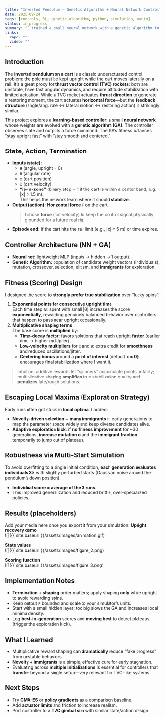 ```yaml
---
title: "Inverted Pendulum — Genetic Algorithm + Neural Network Control"
date: 2025-09-24
tags: [controls, RL, genetic-algorithm, python, simulation, manim]
status: in-progress
summary: "I trained a small neural network with a genetic algorithm to balance an inverted pendulum, with exploration/robustness tricks that transfer to TVC-style rockets."
links:
  repo: ""
  video: ""
---
```


## Introduction
The **inverted pendulum on a cart** is a classic underactuated control problem: the pole must be kept upright while the cart moves laterally on a rail. It’s a great proxy for **thrust vector control (TVC) rockets**: both are unstable, have fast angular dynamics, and require attitude stabilization with limited actuation. While a TVC rocket actuates **thrust direction** to generate a restoring moment, the cart actuates **horizontal force**—but the **feedback structure** (angle/ang. rate ↔ lateral motion ↔ restoring action) is strikingly similar.

This project explores a **learning-based controller**: a small **neural network** whose weights are evolved with a **genetic algorithm (GA)**. The controller observes state and outputs a force command. The GA’s fitness balances “stay upright fast” with “stay smooth and centered.”

## State, Action, Termination
- **Inputs (state):**  
  - `θ` (angle, upright = 0)  
  - `θ̇` (angular rate)  
  - `x` (cart position)  
  - `ẋ` (cart velocity)  
  - **“is-in-zone”** (binary step = 1 if the cart is within a center band, e.g. \|x\| ≤ 1.5 m).  
    This helps the network learn where it should **stabilize**.
- **Output (action):** **Horizontal force** `F` on the cart.  
  > I chose **force** (not velocity) to keep the control signal physically grounded for a future real rig.
- **Episode end:** if the cart hits the rail limit (e.g., \|x\| ≥ 5 m) or time expires.

## Controller Architecture (NN + GA)
- **Neural net:** lightweight MLP (inputs → hidden → 1 output).  
- **Genetic Algorithm:** population of candidate weight vectors (individuals), mutation, crossover, selection, elitism, and **immigrants** for exploration.

## Fitness (Scoring) Design
I designed the score to **strongly prefer true stabilization** over “lucky spins”:

1. **Exponential points for consecutive upright time**  
   Each time step `Δt` spent with small \|θ\| increases the score **exponentially**, rewarding genuinely balanced behavior over controllers that happen to pass near upright occasionally.
2. **Multiplicative shaping terms**  
   The base score is **multiplied** by:
   - **Time-decay factor**: favors solutions that reach upright **faster** (earlier time → higher multiplier).
   - **Low-velocity multipliers** for `ẋ` and `θ̇`: extra credit for **smoothness** and reduced oscillations/jitter.
   - **Centering bonus** around a **point of interest** (default **x = 0**): encourages final stabilization where I want it.

> Intuition: additive rewards let “spinners” accumulate points unfairly; multiplicative shaping **amplifies** true stabilization quality and **penalizes** late/rough solutions.

## Escaping Local Maxima (Exploration Strategy)
Early runs often got stuck in **local optima**. I added:
- **Novelty-driven selection** + **many immigrants** in early generations to map the parameter space widely and keep diverse candidates alive.
- **Adaptive exploration kick**: if **no fitness improvement** for ~30 generations, **increase mutation σ** and the **immigrant fraction** temporarily to jump out of plateaus.

## Robustness via Multi-Start Simulation
To avoid overfitting to a single initial condition, **each generation evaluates individuals 3×** with slightly perturbed starts (Gaussian noise around the pendulum’s down position).  
- **Individual score = average of the 3 runs.**  
- This improved generalization and reduced brittle, over-specialized policies.

## Results (placeholders)
Add your media here once you export it from your simulation:
**Upright recovery demo**  
![]({{ site.baseurl }}/assets/images/animation.gif)

**State values**  
![]({{ site.baseurl }}/assets/images/figure_2.png)

**Scoring function**  
![]({{ site.baseurl }}/assets/images/figure_3.png)

## Implementation Notes
- **Termination + shaping** order matters; apply shaping **only** while upright to avoid rewarding spins.
- Keep output `F` bounded and scale to your simulator’s units.
- Start with a small hidden layer; too big slows the GA and increases local minima density.
- Log **best-in-generation** scores and **moving best** to detect plateaus (trigger the exploration kick).

## What I Learned
- Multiplicative reward shaping can **dramatically** reduce “fake progress” from unstable behaviors.
- **Novelty + immigrants** is a simple, effective cure for early stagnation.
- Evaluating across **multiple initializations** is essential for controllers that **transfer** beyond a single setup—very relevant for TVC-like systems.

## Next Steps
- Try **CMA-ES** or **policy gradients** as a comparison baseline.
- Add **actuator limits** and friction to increase realism.
- Port controller to a **TVC gimbal sim** with similar state/action design.
